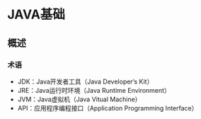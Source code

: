 # JAVA基础

## 概述

### 术语

- JDK：Java开发者工具（Java Developer‘s Kit）
- JRE：Java运行时环境（Java Runtime Environment）
- JVM：Java虚拟机（Java Vitual Machine）
- API：应用程序编程接口（Application Programming Interface）



